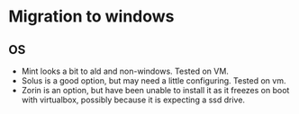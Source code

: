 # Migration to windows
## OS
- Mint looks a bit to ald and non-windows. Tested on VM.
- Solus is a good option, but may need a little configuring. Tested on vm.
- Zorin is an option, but have been unable to install it as it freezes on boot with virtualbox, possibly because it is expecting a ssd drive. 
